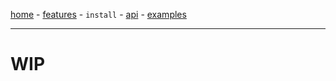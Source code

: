 [home](./index.html) - [features](./features.html) - `install` - [api](./api.html) - [examples](./examples.html)

--------

# WIP